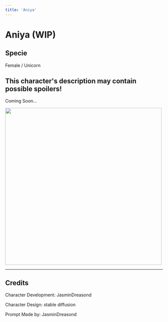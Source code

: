 ```yaml
---
title: 'Aniya'
---
```


# Aniya (WIP)

## Specie

Female / Unicorn

## This character's description may contain possible spoilers!

Coming Soon...

<img src="https://ar-io.dev/LLZaY7dCEbMPxBig_EYMDj8GbQX5vyVZh6eJ31wmOow" height="500">

<hr/>

## Credits

Character Development: JasminDreasond

Character Design: stable diffusion

Prompt Made by: JasminDreasond